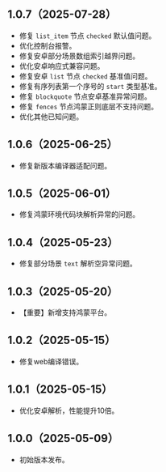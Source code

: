## 1.0.7（2025-07-28）
+ 修复 `list_item` 节点 `checked` 默认值问题。
+ 优化控制台报警。
+ 修复安卓部分场景数组索引越界问题。
+ 优化安卓响应式兼容问题。
+ 修复安卓 `list` 节点 `checked` 基准值问题。
+ 修复有序列表第一个序号的 `start` 类型基准。
+ 修复 `blockquote` 节点安卓基准异常问题。
+ 修复 `fences` 节点鸿蒙正则底层不支持问题。
+ 优化其他已知问题。
## 1.0.6（2025-06-25）
+ 修复新版本编译器适配问题。

## 1.0.5（2025-06-01）
+ 修复鸿蒙环境代码块解析异常的问题。

## 1.0.4（2025-05-23）
+ 修复部分场景 `text` 解析空异常问题。

## 1.0.3（2025-05-20）
+ 【重要】新增支持鸿蒙平台。

## 1.0.2（2025-05-15）
+ 修复web编译错误。

## 1.0.1（2025-05-15）
+ 优化安卓解析，性能提升10倍。

## 1.0.0（2025-05-09）
+ 初始版本发布。
